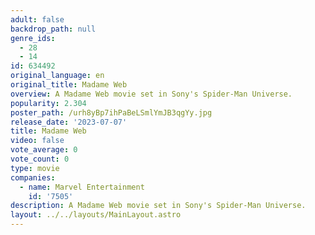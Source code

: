 ```yaml
---
adult: false
backdrop_path: null
genre_ids:
  - 28
  - 14
id: 634492
original_language: en
original_title: Madame Web
overview: A Madame Web movie set in Sony's Spider-Man Universe.
popularity: 2.304
poster_path: /urh8yBp7ihPaBeLSmlYmJB3qgYy.jpg
release_date: '2023-07-07'
title: Madame Web
video: false
vote_average: 0
vote_count: 0
type: movie
companies:
  - name: Marvel Entertainment
    id: '7505'
description: A Madame Web movie set in Sony's Spider-Man Universe.
layout: ../../layouts/MainLayout.astro
---
```


